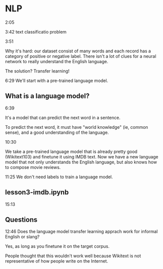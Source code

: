 # NLP

2:05

3:42 text classificatio problem

3:51

Why it's hard: our dataset consist of many words and each record has a category of positive or negative label. There isn't a lot of clues for a neural network to really understand the English language.

The solution? Transfer learning!

6:29 We'll start with a pre-trained language model.

## What is a language model?

6:39

It's a model that can predict the next word in a sentence.

To predict the next word, it must have "world knowledge" (ie, common sense), and a good understanding of the language.

10:30

We take a pre-trained language model that is already pretty good (Wikitext103) and finetune it using IMDB text. Now we have a new language model that not only understands the English language, but also knows how to compose movie reviews.

11:25 We don't need labels to train a language model. 

## lesson3-imdb.ipynb

15:13



## Questions

12:46 Does the language model transfer learning apprach work for informal English or slang?

Yes, as long as you finetune it on the target corpus.

People thought that this wouldn't work well because Wikitext is not representative of how people write on the Internet.

